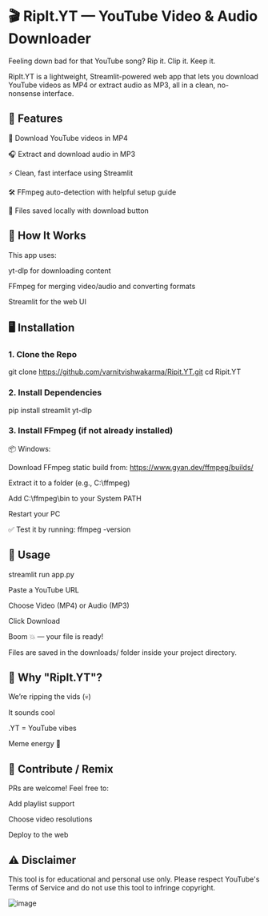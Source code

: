 # 🎬 RipIt.YT — YouTube Video & Audio Downloader
Feeling down bad for that YouTube song?
Rip it. Clip it. Keep it.

RipIt.YT is a lightweight, Streamlit-powered web app that lets you download YouTube videos as MP4 or extract audio as MP3, all in a clean, no-nonsense interface.

## 🚀 Features
🎥 Download YouTube videos in MP4

🎧 Extract and download audio in MP3

⚡ Clean, fast interface using Streamlit

🛠 FFmpeg auto-detection with helpful setup guide

💾 Files saved locally with download button

## 🧠 How It Works
This app uses:

yt-dlp for downloading content

FFmpeg for merging video/audio and converting formats

Streamlit for the web UI

## 🖥️ Installation

### 1. Clone the Repo
git clone https://github.com/varnitvishwakarma/Ripit.YT.git
cd Ripit.YT

### 2. Install Dependencies
pip install streamlit yt-dlp

### 3. Install FFmpeg (if not already installed)
📦 Windows:

Download FFmpeg static build from: https://www.gyan.dev/ffmpeg/builds/

Extract it to a folder (e.g., C:\ffmpeg)

Add C:\ffmpeg\bin to your System PATH

Restart your PC

✅ Test it by running:
ffmpeg -version

## 🎯 Usage
streamlit run app.py

Paste a YouTube URL

Choose Video (MP4) or Audio (MP3)

Click Download

Boom 💥 — your file is ready!

Files are saved in the downloads/ folder inside your project directory.

## 🧃 Why "RipIt.YT"?
We’re ripping the vids (💀)

It sounds cool

.YT = YouTube vibes

Meme energy 💅

## 🤝 Contribute / Remix
PRs are welcome! Feel free to:

Add playlist support

Choose video resolutions

Deploy to the web

## ⚠️ Disclaimer
This tool is for educational and personal use only.
Please respect YouTube's Terms of Service and do not use this tool to infringe copyright.


![image](https://github.com/user-attachments/assets/0db0e120-42a3-4ce1-9bad-aae2f9ce1d63)

